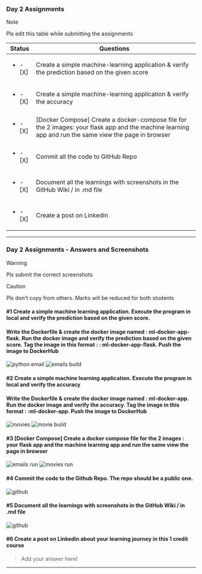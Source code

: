 ### Day 2 Assignments

> [!NOTE]
> Pls edit this table while submitting the assignments

| Status         | Questions     | 
|----------------|---------------|
| <ul><li>- [X] </li></ul> | Create a simple machine-learning application & verify the prediction based on the given score |
| <ul><li>- [X] </li></ul> | Create a simple machine-learning application & verify the accuracy |
| <ul><li>- [X] </li></ul> | [Docker Compose] Create a docker-compose file for the 2 images: your flask app and the machine learning app and run the same view the page in browser |
| <ul><li>- [X] </li></ul> | Commit all the code to GitHub Repo |
| <ul><li>- [X] </li></ul> | Document all the learnings with screenshots in the GitHub Wiki / in .md file |
| <ul><li>- [X] </li></ul> | Create a post on Linkedin  |

***

### Day 2 Assignments - Answers and Screenshots

> [!WARNING]
> Pls submit the correct screenshots

> [!CAUTION]
> Pls don't copy from others. Marks will be reduced for both students

#### #1 Create a simple machine learning application. Execute the program in local and verify the prediction based on the given score. 
#### Write the Dockerfile & create the docker image named : ml-docker-app-flask. Run the docker image and verify the prediction based on the given score. Tag the image in this format : <dockerhub-username>: ml-docker-app-flask. Push the image to DockerHub	

![python email](https://github.com/user-attachments/assets/edfa05c5-d6b1-40bc-9a97-7245f080fe15)
![emails build](https://github.com/user-attachments/assets/b298b8f5-a4f3-4ff7-870c-03ee07cb6e4d)


#### #2 Create a simple machine learning application. Execute the program in local and verify the accuracy
#### Write the Dockerfile & create the docker image named : ml-docker-app. Run the docker image and verify the accuracy. Tag the image in this format : <dockerhub-username>:ml-docker-app. Push the image to DockerHub

![movies](https://github.com/user-attachments/assets/a91f0b4c-68ed-4d82-a437-8ddb0293e131)
![movie build](https://github.com/user-attachments/assets/b102aeeb-8fa7-4045-aa08-c049add087f6)


#### #3 [Docker Compose] Create a docker compose file for the 2 images : your flask app and the machine learning app and run the same view the page in browser

![emails run](https://github.com/user-attachments/assets/92307224-f459-48f1-94ed-6e67904278a3)
![movies run](https://github.com/user-attachments/assets/ec69b502-482f-4f01-b12f-2406d04d7b10)


#### #4 Commit the code to the Github Repo. The repo should be a public one. 
![github](https://github.com/user-attachments/assets/45a2b608-ae05-4876-8e74-35c191388435)


#### #5 Document all the learnings with screenshots in the GitHub Wiki / in .md file
![github](https://github.com/user-attachments/assets/7ded9cec-2911-4f79-81d8-b34a71cd87a9)


#### #6 Create a post on Linkedin about your learning journey in this 1 credit course
> Add your answer here!

***
